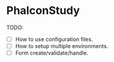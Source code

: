 PhalconStudy
============

TODO:

- [ ] How to use configuration files.
- [ ] How to setup multiple environments.
- [ ] Form create/validate/handle.

